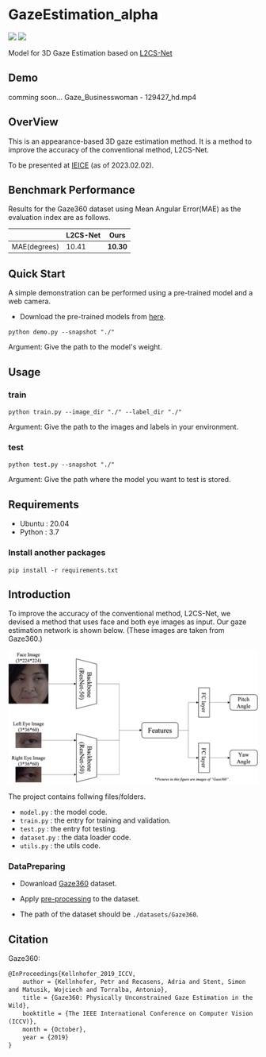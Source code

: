 # GazeEstimation_alpha
<img src="https://img.shields.io/badge/python%20-%2314354C.svg?&style=for-the-badge&logo=python&logoColor=white"/> <img src="https://img.shields.io/badge/PyTorch%20-%23EE4C2C.svg?&style=for-the-badge&logo=PyTorch&logoColor=white" />

Model for 3D Gaze Estimation based on [L2CS-Net](https://github.com/Ahmednull/L2CS-Net)

## Demo
comming soon...
Gaze_Businesswoman - 129427_hd.mp4

## OverView
This is an appearance-based 3D gaze estimation method. It is a method to improve the accuracy of the conventional method, L2CS-Net.

To be presented at [IEICE](https://www.ieice-taikai.jp/2023general/jpn/) (as of 2023.02.02).

## Benchmark Performance

Results for the Gaze360 dataset using Mean Angular Error(MAE) as the evaluation index are as follows.

|              | L2CS-Net |    Ours   |
| ------------ | -------- | --------- |
| MAE(degrees) |   10.41  | **10.30** |


## Quick Start
A simple demonstration can be performed using a pre-trained model and a web camera.

- Download the pre-trained models from [here](https://drive.google.com/drive/folders/1DRXqd1nn029LfkTGedLU4UL2JkLx-ebJ?usp=share_link).


```
python demo.py --snapshot "./"
```
Argument: Give the path to the model's weight.

## Usage

### train
```
python train.py --image_dir "./" --label_dir "./"
```
Argument: Give the path to the images and labels in your environment.

### test
```
python test.py --snapshot "./"
```
Argument: Give the path where the model you want to test is stored.

## Requirements
- Ubuntu : 20.04
- Python : 3.7

### Install another packages
```
pip install -r requirements.txt
```

## Introduction
To improve the accuracy of the conventional method, L2CS-Net, we devised a method that uses face and both eye images as input. Our gaze estimation network is shown below. (These images are taken from Gaze360.)

![introfig](./pictures/basicmodel.png)



The project contains follwing files/folders.

- `model.py` : the model code.
- `train.py` : the entry for training and validation.
- `test.py` : the entry fot testing.
- `dataset.py` : the data loader code.
- `utils.py` : the utils code.

### DataPreparing
* Dowanload [Gaze360](http://gaze360.csail.mit.edu/) dataset.

* Apply [pre-processing](http://phi-ai.buaa.edu.cn/Gazehub/3D-dataset/) to the dataset.

* The path of the dataset should be `./datasets/Gaze360`.


## Citation
Gaze360:
```
@InProceedings{Kellnhofer_2019_ICCV,
	author = {Kellnhofer, Petr and Recasens, Adria and Stent, Simon and Matusik, Wojciech and Torralba, Antonio},
	title = {Gaze360: Physically Unconstrained Gaze Estimation in the Wild},
	booktitle = {The IEEE International Conference on Computer Vision (ICCV)},
	month = {October},
	year = {2019}
}
```
